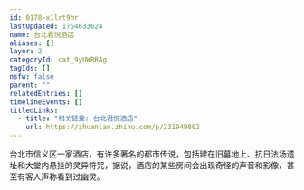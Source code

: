 ```yaml
---
id: 0178-x1lrt9hr
lastUpdated: 1754633624
name: 台北君悦酒店
aliases: []
layer: 2
categoryId: cat_9yUWRRAg
tagIds: []
nsfw: false
parent: ""
relatedEntries: []
timelineEvents: []
titledLinks:
  - title: "相关链接: 台北君悦酒店"
    url: https://zhuanlan.zhihu.com/p/231949802
---
```


台北市信义区一家酒店，有许多著名的都市传说，包括建在旧墓地上、抗日法场遗址和大堂内悬挂的灵异符咒，据说，酒店的某些房间会出现奇怪的声音和影像，甚至有客人声称看到过幽灵。